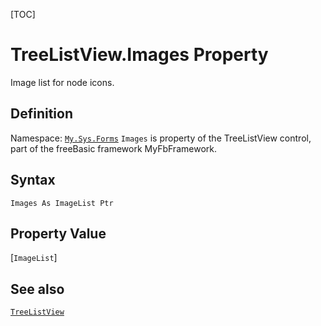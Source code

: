 [TOC]
# TreeListView.Images Property
Image list for node icons.
## Definition
Namespace: [`My.Sys.Forms`](My.Sys.Forms.md)
`Images` is property of the TreeListView control, part of the freeBasic framework MyFbFramework.
## Syntax
```freeBasic
Images As ImageList Ptr
```
## Property Value
[`ImageList`]
## See also
[`TreeListView`](TreeListView.md)
